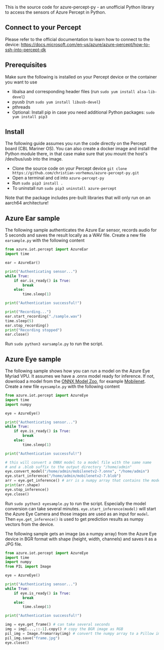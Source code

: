 This is the source code for azure-percept-py - an unofficial Python library to access the sensors of Azure Percept in Python.

## Connect to your Percept

Please refer to the official documentation to learn how to connect to the device: https://docs.microsoft.com/en-us/azure/azure-percept/how-to-ssh-into-percept-dk

## Prerequisites
Make sure the following is installed on your Percept device or the container you want to use
- libalsa and corresponding header files (run `sudo yum install alsa-lib-devel`)
- pyusb (run `sudo yum install libusb-devel`)
- pthreads
- Optional: Install pip in case you need additional Python packages: `sudo yum install pip3`

## Install
The following guide assumes you run the code directly on the Percept board (CBL Mariner OS). You can also create a docker image and install the Python module there, in that case make sure that you mount the host's /dev/bus/usb into the image.
- Clone the source code on your Percept device `git clone https://github.com/christian-vorhemus/azure-percept-py.git`
- Open a terminal and cd into `azure-percept-py`
- Run `sudo pip3 install .`
- To uninstall run `sudo pip3 uninstall azure-percept`

Note that the package includes pre-built libraries that will only run on an aarch64 architecture!

## Azure Ear sample
The following sample authenticates the Azure Ear sensor, records audio for 5 seconds and saves the result locally as a WAV file. Create a new file `earsample.py` with the following content

```python
from azure.iot.percept import AzureEar
import time

ear = AzureEar()

print("Authenticating sensor...")
while True:
    if ear.is_ready() is True:
        break
    else:
        time.sleep(1)

print("Authentication successful!")

print("Recording...")
ear.start_recording("./sample.wav")
time.sleep(5)
ear.stop_recording()
print("Recording stopped")
ear.close()
```

Run `sudo python3 earsample.py` to run the script.

## Azure Eye sample
The following sample shows how you can run a model on the Azure Eye Myriad VPU. It assumes we have a .onnx model ready for inference. If not, download a model from the [ONNX Model Zoo](https://github.com/onnx/models), for example [Mobilenet](https://github.com/onnx/models/raw/master/vision/classification/mobilenet/model/mobilenetv2-7.onnx). Create a new file `eyesample.py` with the following content

```python
from azure.iot.percept import AzureEye
import time
import numpy

eye = AzureEye()

print("Authenticating sensor...")
while True:
    if eye.is_ready() is True:
        break
    else:
        time.sleep(1)

print("Authentication successful!")

# this will convert a ONNX model to a model file with the same name 
# and a .blob suffix to the output directory "/home/admin"
eye.convert_model("/home/admin/mobilenetv2-7.onnx", "/home/admin") 
eye.start_inference("/home/admin/mobilenetv2-7.blob")
arr = eye.get_inference() # arr is a numpy array that contains the model output
print(arr.shape)
eye.stop_inference()
eye.close()
```

Run `sudo python3 eyesample.py` to run the script. Especially the model conversion can take several minutes. `eye.start_inference(model)` will start the Azure Eye Camera and those images are used as an input for `model`. Then `eye.get_inference()` is used to get prediction results as numpy vectors from the device.

The following sample gets an image (as a numpy array) from the Azure Eye device in BGR format with shape (height, width, channels) and saves it as a JPG file.

```python
from azure.iot.percept import AzureEye
import time
import numpy
from PIL import Image

eye = AzureEye()

print("Authenticating sensor...")
while True:
    if eye.is_ready() is True:
        break
    else:
        time.sleep(1)

print("Authentication successful!")

img = eye.get_frame() # can take several seconds
img = img[...,::-1].copy() # copy the BGR image as RGB
pil_img = Image.fromarray(img) # convert the numpy array to a Pillow image
pil_img.save("frame.jpg")
eye.close()
```

